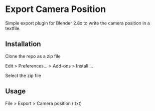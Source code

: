 # Export Camera Position #

Simple export plugin for Blender 2.8x to write the camera position in a textfile.

## Installation ##

Clone the repo as a zip file

Edit > Preferences... > Add-ons > Install ... 

Select the zip file

## Usage ##

File > Export > Camera position (.txt)

